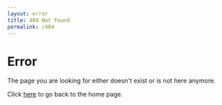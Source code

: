 ```yaml
---
layout: error
title: 404 Not Found
permalink: /404
---
```


# Error

The page you are looking for either doesn't exist or is not here anymore.

Click [here](/) to go back to the home page.
